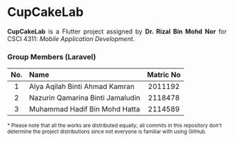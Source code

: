 # CupCakeLab
<p align='justify'><b>CupCakeLab</b> is a Flutter project assigned by <b>Dr. Rizal Bin Mohd Nor</b> for CSCI 4311: <i>Mobile Application Development</i>.</p>

### Group Members (Laravel)
| No. | Name  | Matric No |
| :-: | :---- | :-------: |
| 1   | Alya Aqilah Binti Ahmad Kamran   | 2011192 |
| 2   | Nazurin Qamarina Binti Jamaludin | 2118478 |
| 3   | Muhammad Hadif Bin Mohd Hatta    | 2114589 |

<sub>* Please note that all the works are distributed equally; all commits in this repository don't determine the project distributions since not everyone is familiar with using GitHub.</sub>
